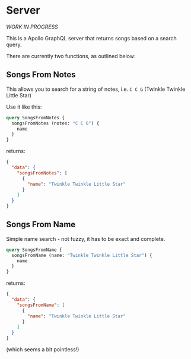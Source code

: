 # Server

*WORK IN PROGRESS*

This is a Apollo GraphQL server that returns songs based on a search query.

There are currently two functions, as outlined below:

## Songs From Notes

This allows you to search for a string of notes, i.e. `C C G` (Twinkle Twinkle Little Star)

Use it like this:

```graphql
query SongsFromNotes {
  songsFromNotes (notes: "C C G") {
    name
  }
}
```

returns:

```json
{
  "data": {
    "songsFromNotes": [
      {
        "name": "Twinkle Twinkle Little Star"
      }
    ]
  }
}
```

## Songs From Name

Simple name search - not fuzzy, it has to be exact and complete.

```graphql
query SongsFromName {
  songsFromName (name: "Twinkle Twinkle Little Star") {
    name
  }
}
```

returns:
```json
{
  "data": {
    "songsFromName": [
      {
        "name": "Twinkle Twinkle Little Star"
      }
    ]
  }
}
```
(which seems a bit pointless!)
